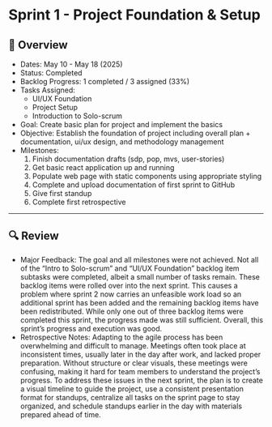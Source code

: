 # Sprint 1 - Project Foundation & Setup

## 📝 Overview
* Dates: May 10 - May 18 (2025)
* Status: Completed
* Backlog Progress: 1 completed / 3 assigned (33%)
* Tasks Assigned:
    * UI/UX Foundation
    * Project Setup
    * Introduction to Solo-scrum
* Goal: Create basic plan for project and implement the basics
* Objective: Establish the foundation of project including overall plan + documentation, ui/ux design, and methodology management
* Milestones:
    1. Finish documentation drafts (sdp, pop, mvs, user-stories)
    2. Get basic react application up and running
    3. Populate web page with static components using appropriate styling
    4. Complete and upload documentation of first sprint to GitHub
    5. Give first standup
    6. Complete first retrospective

--- 

## 🔍 Review
* Major Feedback: The goal and all milestones were not achieved. Not all of the “Intro to Solo-scrum” and “UI/UX Foundation” backlog item subtasks were completed, albeit a small number of tasks remain. These backlog items were rolled over into the next sprint. This causes a problem where sprint 2 now carries an unfeasible work load so an additional sprint has been added and the remaining backlog items have been redistributed. While only one out of three backlog items were completed this sprint, the progress made was still sufficient. Overall, this sprint’s progress and execution was good.
* Retrospective Notes: Adapting to the agile process has been overwhelming and difficult to manage. Meetings often took place at inconsistent times, usually later in the day after work, and lacked proper preparation. Without structure or clear visuals, these meetings were confusing, making it hard for team members to understand the project’s progress. To address these issues in the next sprint, the plan is to create a visual timeline to guide the project, use a consistent presentation format for standups, centralize all tasks on the sprint page to stay organized, and schedule standups earlier in the day with materials prepared ahead of time.